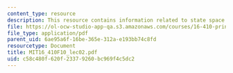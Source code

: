 ```yaml
---
content_type: resource
description: This resource contains information related to state space search.
file: https://ol-ocw-studio-app-qa.s3.amazonaws.com/courses/16-410-principles-of-autonomy-and-decision-making-fall-2010/c58c480f620f23379260bc969f4c5dc2_MIT16_410F10_lec02.pdf
file_type: application/pdf
parent_uid: 6ae95a6f-16be-365e-312a-e193bb74c8fd
resourcetype: Document
title: MIT16_410F10_lec02.pdf
uid: c58c480f-620f-2337-9260-bc969f4c5dc2
---
```

